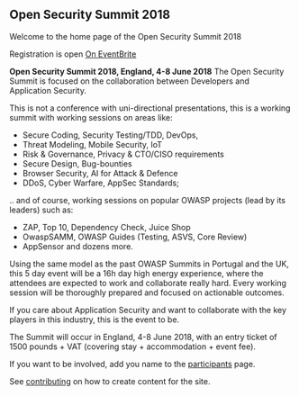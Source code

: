 ## Open Security Summit 2018

Welcome to the home page of the Open Security Summit 2018

Registration is open [On EventBrite](https://eventbrite.be/tickets-external?eid=39825671656&ref=etckt) 

**Open Security Summit 2018, England, 4-8 June 2018**
The Open Security Summit is focused on the collaboration between Developers and Application Security.

This is not a conference with uni-directional presentations, this is a working summit with working sessions on areas like:
* Secure Coding, Security Testing/TDD, DevOps,
* Threat Modeling, Mobile Security, IoT
* Risk & Governance, Privacy & CTO/CISO requirements
* Secure Design, Bug-bounties
* Browser Security, AI for Attack & Defence
* DDoS, Cyber Warfare, AppSec Standards; 

.. and of course, working sessions on popular OWASP projects (lead by its leaders) such as:
* ZAP, Top 10, Dependency Check, Juice Shop
* OwaspSAMM, OWASP Guides (Testing, ASVS, Core Review)
* AppSensor and dozens more.

Using the same model as the past OWASP Summits in Portugal and the UK, this 5 day event will be a 16h day high energy experience, where the attendees are expected to work and collaborate really hard. Every working session will be thoroughly prepared and focused on actionable outcomes.


If you care about Application Security and want to collaborate with the key players in this industry, this is the event to be.

The Summit will occur in England, 4-8 June 2018, with an entry ticket of 1500 pounds + VAT (covering stay + accommodation + event fee).

If you want to be involved, add you name to the [participants](content/participant) page.

See [contributing](CONTRIBUTING.md) on how to create content for the site.
